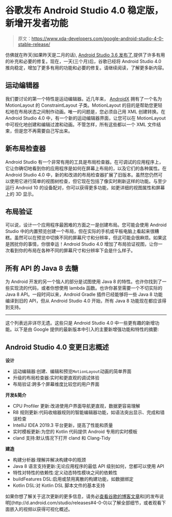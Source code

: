 # 谷歌发布 Android Studio 4.0 稳定版，新增开发者功能

> 原文：<https://www.xda-developers.com/google-android-studio-4-0-stable-release/>

仿佛就在昨天(如果昨天是二月的话), [Android Studio 3.6 发布了](https://www.xda-developers.com/android-studio-3-6-stable-release/),提供了许多有用的补充和必要的修复。现在，一天(三个月)后，谷歌已经将 Android Studio 4.0 推向稳定，增加了更多有用的功能和必要的修复。请继续阅读，了解更多新内容。

## 运动编辑器

我们要讨论的第一个特性是运动编辑器。近几年来， [AndroidX](https://www.xda-developers.com/googles-androidx-aosp/) 拥有了一个名为 MotionLayout 的 ConstraintLayout 子类。MotionLayout 的目的是帮助您更轻松地在布局状态之间制作动画。唯一的问题是，您必须自己用 XML 创建转换。在 Android Studio 4.0 中，有一个新的运动编辑器界面，让您可以在 MotionLayout 中可视化地创建和编辑过渡和动画。不管怎样，所有这些都以一个 XML 文件结束，但是您不再需要自己写出来。

## 新布局检查器

Android Studio 有一个非常有用的工具是布局检查器。在可调试的应用程序上，它让你确切地看到你的应用程序是如何在屏幕上布局的，以及它们的各种属性。在 Android Studio 4.0 中，新的和改进的布局检查器扩展了旧版本。虽然您仍然可以使用它进行简单的视图树检查，但它现在包括了像实时刷新这样的功能。与至少运行 Android 10 的设备配对，你可以获得更多功能，如更详细的视图属性和屏幕上的 3D 显示。

## 布局验证

可以说，设计一个应用程序最困难的方面之一是创建布局。您可能会使用 Android Studio 中的内置预览创建一个布局，但在实际的手机或平板电脑上看起来很糟糕。虽然可以在预览中切换不同的屏幕尺寸和分辨率，但这可能会很麻烦。如果这是困扰你的事情，你很幸运！Android Studio 4.0 增加了布局验证视图，让你一次看到你的布局在各种不同的屏幕尺寸和分辨率下会是什么样子。

## 所有 API 的 Java 8 去糖

为 Android 开发的另一个恼人的部分是试图使用 Java 8 的特性。也许你找到了一些实现流的代码，或者你想使用 lambda 函数。也许你甚至需要一个不切实际的 Java 8 API。一段时间以来，Android Gradle 插件已经能够将一些 Java 8 功能编译到旧的 API，但从 Android Studio 4.0 开始，所有 Java 8 功能现在都应该得到支持。

* * *

这个列表远非详尽无遗。这些只是 Android Studio 4.0 中一些更有趣的新增功能。以下是由 Google 提供的最新版本中引入的主要新增强功能和特性的摘要:

## Android Studio 4.0 变更日志概述

**设计**

*   运动编辑器:创建、编辑和预览`MotionLayout`动画的简单界面
*   升级的布局检查器:实时和更直观的调试体验
*   布局验证:跨多个屏幕维度比较您的用户界面

**开发&简介**

*   CPU Profiler 更新:改进使用户界面导航更直观，数据更容易理解
*   R8 规则更新:代码收缩器规则的智能编辑器功能，如语法突出显示、完成和错误检查
*   IntelliJ IDEA 2019.3 平台更新，提高了性能和质量
*   实时模板更新:为您的 Kotlin 代码提供 Android 专用的实时模板
*   cland 支持:默认情况下打开 cland 和 Clang-Tidy

**建造**

*   构建分析器:理解并解决构建中的瓶颈
*   Java 8 语言支持更新:无论应用程序的最低 API 级别如何，您都可以使用 API
*   特性对特性的依赖性:定义动态特性模块之间的依赖性
*   buildFeatures DSL:启用或禁用离散的构建功能，如数据绑定
*   Kotlin DSL:对 Kotlin DSL 脚本文件的基本支持

如果你想了解关于这次更新的更多信息，请务必[查看谷歌的博客文章](https://android-developers.googleblog.com/2020/05/android-studio-4.html.)和[的发布说明](http://d.android.com/studio/releases#4-0-0)以了解全部细节，或者观看下面嵌入的视频以获得可视化概述。